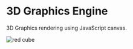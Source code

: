 # 3D Graphics Engine

3D Graphics rendering using JavaScript canvas.

![red cube](http://admkk.com/images/graphics.png)
